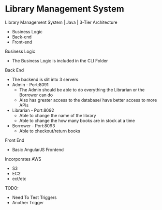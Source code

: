 # Library Management System

Library Management System | Java | 3-Tier Architecture

* Business Logic
* Back-end
* Front-end

Business Logic
* The Business Logic is included in the CLI Folder

Back End
* The backend is slit into 3 servers
* Admin - Port:8091
	* The Admin should be able to do everything the Librarian or the Borrower can do
	* Also has greater access to the database/ have better access to more APIs
* Librarian - Port:8092
	* Able to change the name of the library
	* Able to change the how many books are in stock at a time
* Borrower - Port:8093
	* Able to checkout/return books

Front End
* Basic AngularJS Frontend

Incorporates AWS
* S3
* EC2
* ect/etc

TODO:
* Need To Test Triggers
* Another Trigger
